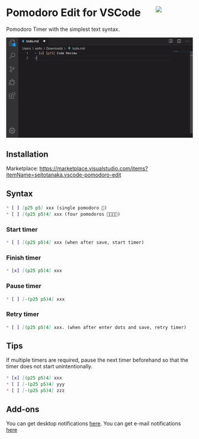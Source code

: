 # <img src="https://raw.githubusercontent.com/seachicken/pomodoro-edit-core/master/.github/logo.png" align="right" width="100"> Pomodoro Edit for VSCode

Pomodoro Timer with the simplest text syntax.

![Demonstration](.github/demo.gif)

## Installation

Marketplace: https://marketplace.visualstudio.com/items?itemName=seitotanaka.vscode-pomodoro-edit

## Syntax

```md
* [ ] [p25 p5] xxx (single pomodoro 🍅)
* [ ] [(p25 p5)4] xxx (four pomodoros 🍅🍅🍅🍅) 
```

### Start timer

```md
* [ ] [(p25 p5)4] xxx (when after save, start timer)
```

### Finish timer

```md
* [x] [(p25 p5)4] xxx
```

### Pause timer

```md
* [ ] [-(p25 p5)4] xxx
```

### Retry timer

```md
* [ ] [(p25 p5)4] xxx. (when after enter dots and save, retry timer)
```

## Tips

If multiple timers are required, pause the next timer beforehand so that the timer does not start unintentionally.

```md
* [x] [(p25 p5)4] xxx
* [ ] [-(p25 p5)4] yyy
* [ ] [-(p25 p5)4] zzz
```

## Add-ons

You can get desktop notifications [here](https://chrome.google.com/webstore/detail/pomodoro-edit/mijjbmjlpkgjjpfkekdjgnkemlcfpcpo).
You can get e-mail notifications [here](https://github.com/seachicken/pomodoro-edit-notifier)
